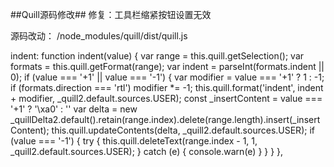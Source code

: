 ##Quill源码修改##
修复：工具栏缩紧按钮设置无效

源码改动：
/node_modules/quill/dist/quill.js

indent: function indent(value) {
  var range = this.quill.getSelection();
  var formats = this.quill.getFormat(range);
  var indent = parseInt(formats.indent || 0);
  if (value === '+1' || value === '-1') {
    var modifier = value === '+1' ? 1 : -1;
    if (formats.direction === 'rtl') modifier *= -1;
    this.quill.format('indent', indent + modifier, _quill2.default.sources.USER);
    const _insertContent = value === '+1' ? '\xa0' : ''
    var delta = new _quillDelta2.default().retain(range.index).delete(range.length).insert(_insertContent);
    this.quill.updateContents(delta, _quill2.default.sources.USER);
    if (value === '-1') {
      try {
        this.quill.deleteText(range.index - 1, 1, _quill2.default.sources.USER);
      } catch (e) {
        console.warn(e)
      }
    }
  }
},